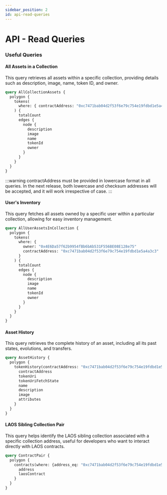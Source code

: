 ```yaml
---
sidebar_position: 2
id: api-read-queries
---
```

# API - Read Queries

### Useful Queries

#### All Assets in a Collection

This query retrieves all assets within a specific collection, providing details such as description, image, name, token ID, and owner.

```graphql
query AllCollectionAssets {
  polygon {
    tokens(
      where: { contractAddress: "0xc7471bab04d2f53f6e79c754e19fdbd1e5a4a3c3" }
    ) {
      totalCount
      edges {
        node {
          description
          image
          name
          tokenId
          owner
        }
      }
    }
  }
}
```

:::warning
contractAddress must be provided in lowercase format in all queries. In the next release, both lowercase and checksum addresses will be accepted, and it will work irrespective of case.
:::

#### User's Inventory

This query fetches all assets owned by a specific user within a particular collection, allowing for easy inventory management.

```graphql
query AllUserAssetsInCollection {
  polygon {
    tokens(
      where: {
        owner: "0x4E6Da57f62b9954fBb6bAb531F556BE08E128e75"
        contractAddress: "0xc7471bab04d2f53f6e79c754e19fdbd1e5a4a3c3"
      }
    ) {
      totalCount
      edges {
        node {
          description
          image
          name
          tokenId
          owner
        }
      }
    }
  }
}
```

#### Asset History

This query retrieves the complete history of an asset, including all its past states, evolutions, and transfers.

```graphql
query AssetHistory {
  polygon {
    tokenHistory(contractAddress: "0xc7471bab04d2f53f6e79c754e19fdbd1e5a4a3c3", tokenId: "46231769497101023895754357762572931969783788518045090509665456129453327552117") {
      contractAddress
      tokenUri
      tokenUriFetchState
      name
      description
      image
      attributes
    }
  }
}
```

#### LAOS Sibling Collection Pair

This query helps identify the LAOS sibling collection associated with a specific collection address, useful for developers who want to interact directly with LAOS contracts.

```graphql
query ContractPair {
  polygon {
    contracts(where: {address_eq: "0xc7471bab04d2f53f6e79c754e19fdbd1e5a4a3c3"}) {
      address
      laosContract
    }
  }
}
```
